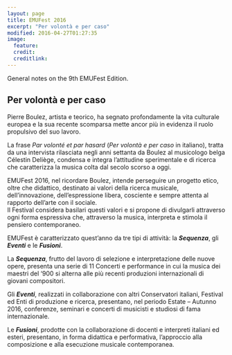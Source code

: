 ```yaml
---
layout: page
title: EMUFest 2016
excerpt: "Per volontà e per caso"
modified: 2016-04-27T01:27:35
image:
  feature:
  credit:
  creditlink:
---
```


General notes on the 9th EMUFest Edition.

<!-- * Table of Contents
{:toc} -->

## Per volontà e per caso

Pierre Boulez, artista e teorico, ha segnato profondamente la vita culturale europea e la sua recente scomparsa mette ancor più in evidenza il ruolo propulsivo del suo lavoro.

La frase *Par volonté et par hasard* (*Per volontà e per caso* in italiano), tratta da una intervista rilasciata negli anni settanta da Boulez al musicologo belga Célestin Deliège, condensa  e integra  l’attitudine sperimentale e di ricerca che caratterizza la musica colta dal secolo scorso a oggi.

EMUFest 2016, nel ricordare Boulez, intende perseguire un progetto etico, oltre che didattico, destinato ai­­ valori della ricerca musicale, dell’innovazione, dell’espressione libera, cosciente e sempre attenta al rapporto dell’arte con il sociale.  
Il Festival considera basilari questi valori e si propone di divulgarli attraverso ogni forma espressiva che, attraverso la musica, interpreta e stimola il pensiero contemporaneo.   

EMUFest è caratterizzato quest’anno da tre tipi di attività: la ***Sequenza***, gli ***Eventi*** e le ***Fusioni***.

La ***Sequenza***,  frutto del lavoro di selezione e interpretazione delle nuove opere, presenta una serie di 11 Concerti e performance in cui la musica dei maestri del ‘900 si alterna alle più recenti produzioni internazionali di giovani compositori.

Gli ***Eventi***, realizzati in collaborazione con altri Conservatori italiani, Festival ed Enti di produzione e ricerca,  presentano, nel periodo Estate – Autunno 2016, conferenze, seminari e concerti di musicisti e studiosi di fama internazionale.

Le ***Fusioni***, prodotte con la collaborazione di docenti e interpreti italiani ed esteri, presentano, in forma didattica e performativa, l’approccio alla composizione e alla esecuzione musicale contemporanea.

